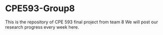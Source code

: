 # CPE593-Group8
This is the repository of CPE 593 final project from team 8
We will post our research progress every week here.

